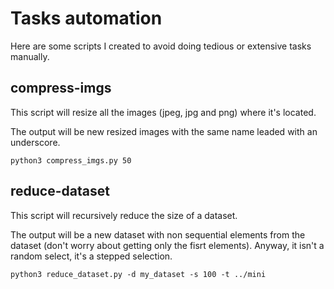 # Tasks automation

Here are some scripts I created to avoid doing tedious or extensive tasks manually.

## compress-imgs
This script will resize all the images (jpeg, jpg and png) where it's located.

The output will be new resized images with the same name leaded with an underscore.
```
python3 compress_imgs.py 50
```

## reduce-dataset
This script will recursively reduce the size of a dataset.

The output will be a new dataset with non sequential elements from the dataset (don't worry about getting only the fisrt elements). Anyway, it isn't a random select, it's a stepped selection.
```
python3 reduce_dataset.py -d my_dataset -s 100 -t ../mini
```
